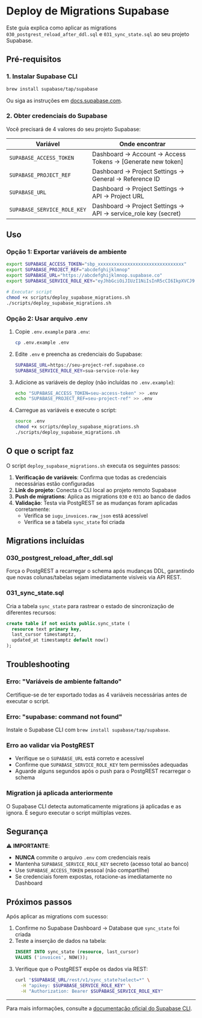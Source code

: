 # Deploy de Migrations Supabase

Este guia explica como aplicar as migrations `030_postgrest_reload_after_ddl.sql` e `031_sync_state.sql` ao seu projeto Supabase.

## Pré-requisitos

### 1. Instalar Supabase CLI

```bash
brew install supabase/tap/supabase
```

Ou siga as instruções em [docs.supabase.com](https://supabase.com/docs/guides/cli).

### 2. Obter credenciais do Supabase

Você precisará de 4 valores do seu projeto Supabase:

| Variável | Onde encontrar |
|----------|----------------|
| `SUPABASE_ACCESS_TOKEN` | Dashboard → Account → Access Tokens → [Generate new token] |
| `SUPABASE_PROJECT_REF` | Dashboard → Project Settings → General → Reference ID |
| `SUPABASE_URL` | Dashboard → Project Settings → API → Project URL |
| `SUPABASE_SERVICE_ROLE_KEY` | Dashboard → Project Settings → API → service_role key (secret) |

## Uso

### Opção 1: Exportar variáveis de ambiente

```bash
export SUPABASE_ACCESS_TOKEN="sbp_xxxxxxxxxxxxxxxxxxxxxxxxxxxxxxxx"
export SUPABASE_PROJECT_REF="abcdefghijklmnop"
export SUPABASE_URL="https://abcdefghijklmnop.supabase.co"
export SUPABASE_SERVICE_ROLE_KEY="eyJhbGciOiJIUzI1NiIsInR5cCI6IkpXVCJ9..."

# Executar script
chmod +x scripts/deploy_supabase_migrations.sh
./scripts/deploy_supabase_migrations.sh
```

### Opção 2: Usar arquivo .env

1. Copie `.env.example` para `.env`:
   ```bash
   cp .env.example .env
   ```

2. Edite `.env` e preencha as credenciais do Supabase:
   ```bash
   SUPABASE_URL=https://seu-project-ref.supabase.co
   SUPABASE_SERVICE_ROLE_KEY=sua-service-role-key
   ```

3. Adicione as variáveis de deploy (não incluídas no `.env.example`):
   ```bash
   echo "SUPABASE_ACCESS_TOKEN=seu-access-token" >> .env
   echo "SUPABASE_PROJECT_REF=seu-project-ref" >> .env
   ```

4. Carregue as variáveis e execute o script:
   ```bash
   source .env
   chmod +x scripts/deploy_supabase_migrations.sh
   ./scripts/deploy_supabase_migrations.sh
   ```

## O que o script faz

O script `deploy_supabase_migrations.sh` executa os seguintes passos:

1. **Verificação de variáveis**: Confirma que todas as credenciais necessárias estão configuradas
2. **Link do projeto**: Conecta o CLI local ao projeto remoto Supabase
3. **Push de migrations**: Aplica as migrations `030` e `031` ao banco de dados
4. **Validação**: Testa via PostgREST se as mudanças foram aplicadas corretamente:
   - Verifica se `iugu_invoices.raw_json` está acessível
   - Verifica se a tabela `sync_state` foi criada

## Migrations incluídas

### 030_postgrest_reload_after_ddl.sql
Força o PostgREST a recarregar o schema após mudanças DDL, garantindo que novas colunas/tabelas sejam imediatamente visíveis via API REST.

### 031_sync_state.sql
Cria a tabela `sync_state` para rastrear o estado de sincronização de diferentes recursos:

```sql
create table if not exists public.sync_state (
  resource text primary key,
  last_cursor timestamptz,
  updated_at timestamptz default now()
);
```

## Troubleshooting

### Erro: "Variáveis de ambiente faltando"
Certifique-se de ter exportado todas as 4 variáveis necessárias antes de executar o script.

### Erro: "supabase: command not found"
Instale o Supabase CLI com `brew install supabase/tap/supabase`.

### Erro ao validar via PostgREST
- Verifique se o `SUPABASE_URL` está correto e acessível
- Confirme que `SUPABASE_SERVICE_ROLE_KEY` tem permissões adequadas
- Aguarde alguns segundos após o push para o PostgREST recarregar o schema

### Migration já aplicada anteriormente
O Supabase CLI detecta automaticamente migrations já aplicadas e as ignora. É seguro executar o script múltiplas vezes.

## Segurança

⚠️ **IMPORTANTE**:
- **NUNCA** commite o arquivo `.env` com credenciais reais
- Mantenha `SUPABASE_SERVICE_ROLE_KEY` secreto (acesso total ao banco)
- Use `SUPABASE_ACCESS_TOKEN` pessoal (não compartilhe)
- Se credenciais forem expostas, rotacione-as imediatamente no Dashboard

## Próximos passos

Após aplicar as migrations com sucesso:

1. Confirme no Supabase Dashboard → Database que `sync_state` foi criada
2. Teste a inserção de dados na tabela:
   ```sql
   INSERT INTO sync_state (resource, last_cursor)
   VALUES ('invoices', NOW());
   ```
3. Verifique que o PostgREST expõe os dados via REST:
   ```bash
   curl "$SUPABASE_URL/rest/v1/sync_state?select=*" \
     -H "apikey: $SUPABASE_SERVICE_ROLE_KEY" \
     -H "Authorization: Bearer $SUPABASE_SERVICE_ROLE_KEY"
   ```

---

Para mais informações, consulte a [documentação oficial do Supabase CLI](https://supabase.com/docs/guides/cli).
